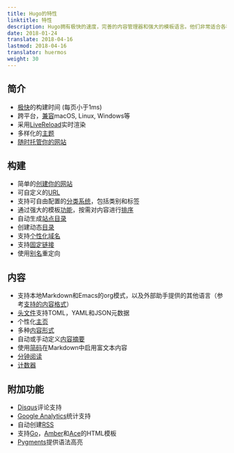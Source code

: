 ```yaml
---
title: Hugo的特性
linktitle: 特性
description: Hugo拥有极快的速度，完善的内容管理器和强大的模板语言。他们非常适合各种静态网站。
date: 2018-01-24
translate: 2018-04-16
lastmod: 2018-04-16
translator: huermos
weight: 30
---
```


## 简介

* [极快](https://github.com/bep/hugo-benchmark/)的构建时间 (每页小于1ms)
* 跨平台，[兼容](/getting-started/installing/)macOS, Linux, Windows等
* 采用[LiveReload](/getting-started/usage/)实时渲染
* 多样化的[主题](https://themes.gohugo.io/)
* [随时托管你的网站](/hosting-and-deployment/)

## 构建

* 简单的[创建你的网站](/getting-started/directory-structure/)
* 可自定义的[URL](/content-management/urls/)
* 支持可自由配置的[分类系统](/content-management/taxonomies/)，包括类别和标签
* 通过强大的模板[功能](/functions/)，按需对内容进行[排序](/templates/)
* 自动生成[站点目录](/content-management/toc/)
* 创建动态[目录](/templates/menus/)
* 支持[个性化域名](/content-management/urls/)
* 支持[固定链接](/content-management/urls/#固定链接)
* 使用[别名](/content-management/urls/#别名)重定向

## 内容

* 支持本地Markdown和Emacs的org模式，以及外部助手提供的其他语言（参考[支持的内容格式](/content-management/formats/)）
* [头文件](/content-management/front-matter/)支持TOML，YAML和JSON元数据
* 个性化[主页](/templates/homepage/)
* 多种[内容形式](/content-management/types/)
* 自动或手动定义[内容摘要](/content-management/summaries/)
* 使用[简码](/content-management/shortcodes/)在Markdown中启用富文本内容
* [分钟阅读](http://pygments.org/)
* [计数器](http://pygments.org/)

## 附加功能

* [Disqus](https://disqus.com/)评论支持
* [Google Analytics](https://google-analytics.com/)统计支持
* 自动创建[RSS](https://gohugo.io/templates/rss/)
* 支持[Go](http://golang.org/pkg/html/template/)，[Amber](https://github.com/eknkc/amber)和[Ace](https://gohugo.io/templates/alternatives/)的HTML模板
* [Pygments](http://pygments.org/)提供语法高亮